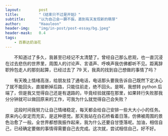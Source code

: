 ```yaml
---
layout:        post
title:         "《结束只不过是开始》"
subtitle:      "以为自己会一蹶不振，直到有天发现新的萌芽"
author:        "Haauleon"
header-img:    "img/in-post/post-essay/bg.jpeg"
header-mask:   0.4
tags:
    - 百慕达奶油花
---
```


&emsp;&emsp;不知道过了多久，我甚至已经记不太清楚了。曾经自己那么悲观，也一直沉浸在过去悲伤的世界里，周围人的讨论声、言语声、呼唤声我仿佛都听不见。距离辞职拎包走人的那刻起算，已经过去了 79 天，我真的找到自己想做的事情了吗？     

&emsp;&emsp;有天晚上情绪高涨，给朋友挂了通电话，电话那头要我告诉自己既然下定决心了就不能回头，直接断掉后路，只能往前走，绝不回头。是啊，我想转 python 后端了，但是我又觉得自己还是有退路的，毕竟经验就摆在那里，如果转行失败那我分分钟就可以做回原来的工作，可我为什么就觉得自己会失败？       

&emsp;&emsp;这段时间我努力让自己情绪稳定，每天都会给自己安排一些大大小小的任务。原来内心安定而充实，是这种感觉。那天我站在白石桥看着日落，仿佛被周围的景色治愈了一般。全世界都想我振作起来，我为什么还要自甘堕落呢。加油，相信自己，已经确定要做的事情得需要自己去完成。这次就，尝试相信自己，好不好。